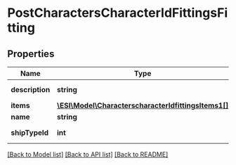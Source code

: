 # PostCharactersCharacterIdFittingsFitting

## Properties
Name | Type | Description | Notes
------------ | ------------- | ------------- | -------------
**description** | **string** | description string | 
**items** | [**\ESI\Model\CharacterscharacterIdfittingsItems1[]**](CharacterscharacterIdfittingsItems1.md) | items array | 
**name** | **string** | name string | 
**shipTypeId** | **int** | ship_type_id integer | 

[[Back to Model list]](../README.md#documentation-for-models) [[Back to API list]](../README.md#documentation-for-api-endpoints) [[Back to README]](../README.md)


